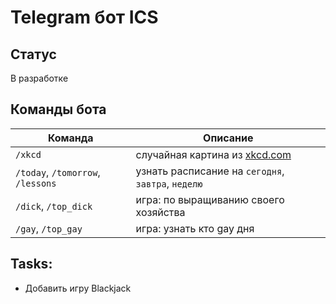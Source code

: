 # Telegram бот ICS
## Статус

В разработке

## Команды бота

| Команда                           | Описание                                           |
|-----------------------------------|----------------------------------------------------|
| `/xkcd`                           | случайная картина из [xkcd.com](https://xkcd.com/) |
| `/today`, `/tomorrow`, `/lessons` | узнать расписание на `сегодня`, `завтра`, `неделю` |
| `/dick`, `/top_dick`              | игра: по выращиванию своего хозяйства              |
| `/gay`, `/top_gay`                | игра: узнать кто gay дня                           |

## Tasks:
- Добавить игру Blackjack

